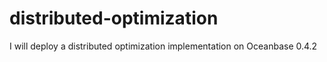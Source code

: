 # distributed-optimization
I will deploy a distributed optimization implementation on Oceanbase 0.4.2
